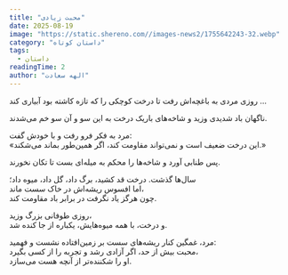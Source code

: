 ```yaml
---
title: "محبت زیادی"
date: 2025-08-19
image: "https://static.shereno.com//images-news2/1755642243-32.webp"
category: "داستان کوتاه"
tags:
  - داستان
readingTime: 2
author: "الهه سعادت"
---
```




روزی مردی به باغچه‌اش رفت تا درخت کوچکی را که تازه کاشته بود آبیاری کند  ...



ناگهان باد شدیدی وزید و شاخه‌های باریک درخت به این سو و آن سو خم می‌شدند.  

مرد به فکر فرو رفت و با خودش گفت:  
«این درخت ضعیف است و نمی‌تواند مقاومت کند، اگر همین‌طور بماند می‌شکند.»  

پس طنابی آورد و شاخه‌ها را محکم به میله‌ای بست تا تکان نخورند.  

سال‌ها گذشت. درخت قد کشید، برگ داد، گل داد، میوه داد؛  
اما افسوس ریشه‌اش در خاک سست ماند،  
چون هرگز یاد نگرفت در برابر باد مقاومت کند.  

روزی طوفانی بزرگ وزید،  
و درخت، با همه میوه‌هایش، یکباره از جا کنده شد.  

مرد، غمگین کنار ریشه‌های سست بر زمین‌افتاده نشست و فهمید:  
محبت بیش از حد، اگر آزادی رشد و تجربه را از کسی بگیرد،  
او را شکننده‌تر از آنچه هست می‌سازد.
